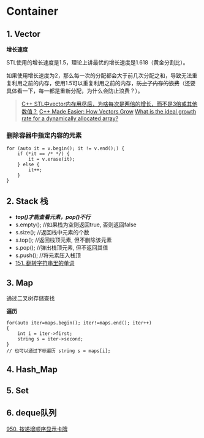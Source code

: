 # Container

## 1. Vector

**增长速度**

STL使用的增长速度是1.5，理论上讲最优的增长速度是1.618（黄金分割比）。

如果使用增长速度为2，那么每一次的分配都会大于前几次分配之和，导致无法重复利用之前的内存，使用1.5可以重复利用之前的内存，~~防止了内存的浪费~~（还要具体看一下，每一都是重新分配，为什么会防止浪费？）。

> [C++ STL中vector内存用尽后，为啥每次是两倍的增长，而不是3倍或其他数值？](https://www.zhihu.com/question/36538542)
> [C++ Made Easier: How Vectors Grow](http://www.drdobbs.com/c-made-easier-how-vectors-grow/184401375)
> [What is the ideal growth rate for a dynamically allocated array?](https://stackoverflow.com/questions/1100311/what-is-the-ideal-growth-rate-for-a-dynamically-allocated-array)

### 删除容器中指定内容的元素

```
for (auto it = v.begin(); it != v.end();) {
	if (*it == /* */) {
		it = v.erase(it);
	} else {
		it++;
	}
}
```



## 2. Stack 栈

* ***top()才能查看元素，pop()不行***
* s.empty(); //如果栈为空则返回true, 否则返回false
* s.size(); //返回栈中元素的个数
* s.top(); //返回栈顶元素, 但不删除该元素
* s.pop(); //弹出栈顶元素, 但不返回其值
* s.push(); //将元素压入栈顶
* [151. 翻转字符串里的单词](https://leetcode-cn.com/problems/reverse-words-in-a-string/)



## 3. Map

通过二叉树存储查找

**遍历**

```
for(auto iter=maps.begin(); iter!=maps.end(); iter++)
{
	int i = iter->first;
	string s = iter->second;
}
// 也可以通过下标遍历 string s = maps[i];
```



## 4. Hash_Map



## 5. Set





## 6. deque队列

[950. 按递增顺序显示卡牌](https://leetcode-cn.com/problems/reveal-cards-in-increasing-order/)

